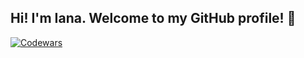 ## Hi! I'm Iana. Welcome to my GitHub profile! 👋

[![Codewars](https://img.shields.io/badge/Codewars-7kyu%20|%2084-green?logo=codewars&logoColor=white)](https://www.codewars.com/users/ianabarkhatova)


<!--
**ianabarkhatova/ianabarkhatova** is a ✨ _special_ ✨ repository because its `README.md` (this file) appears on your GitHub profile.

Here are some ideas to get you started:

- 🔭 I’m currently working on ...
- 🌱 I’m currently learning ...
- 👯 I’m looking to collaborate on ...
- 🤔 I’m looking for help with ...
- 💬 Ask me about ...
- 📫 How to reach me: ...
- 😄 Pronouns: ...
- ⚡ Fun fact: ...
-->
